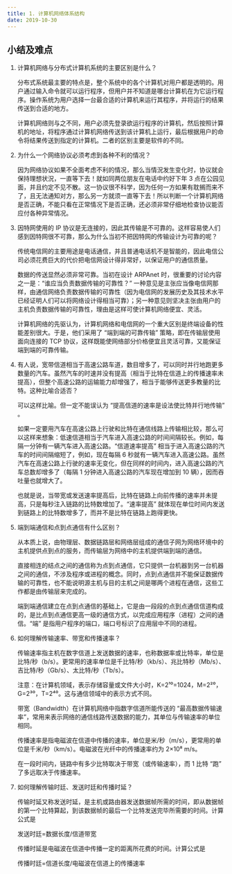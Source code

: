 ```yaml
---
title: 1. 计算机网络体系结构
date: 2019-10-30
---
```


## 小结及难点

1. 计算机网络与分布式计算机系统的主要区别是什么？

   分布式系统最主要的特点是，整个系统中的各个计算机对用户都是透明的。用户通过输入命令就可以运行程序，但用户并不知道是哪台计算机在为它运行程序。操作系统为用户选择一台最合适的计算机来运行其程序，并将运行的结果传送到合适的地方。

   计算机网络则与之不同，用户必须先登录欲运行程序的计算机，然后按照计算机的地址，将程序通过计算机网络传送到该计算机上运行，最后根据用户的命令将结果传送到指定的计算机。二者的区别主要是软件的不同。

2. 为什么一个网络协议必须考虑到各种不利的情况？

   因为网络协议如果不全面考虑不利的情况，那么当情況发生变化时，协议就会保持理想状況，一直等下去！就如同两位朋友在电话中约好下年 3 点在公园见面，并且约定不见不散。这一协议很不科学，因为任何一方如果有耽搁而来不了，且无法通知对方，那么另一方就须一直等下去！所以判断一个计算机网络是否正确，不能只看在正常情况下是否正确，还必须非常仔细地检查协议能否应付各种异常情况。

3. 因特网使用的 IP 协议是无连接的，因此其传输是不可靠的。这样容易使人们感到因特网很不可靠，那么为什么当初不把因特网的传输设计为可靠的呢？

   传统电信网的主要用途是电话通信，并且普通电话机不是智能的，因此电信公司必须花费巨大的代价把电信网设计得非常好，以保证用户的通信质量。

   数据的传送显然必须非常可靠。当初在设计 ARPAnet 时，很重要的讨论内容之一是：“谁应当负责数据传输的可靠性？” 一种意见是主张应当像电信网那样，由通信网络负责数据传输的可靠性（因为电信网的发展历史及其技术水平已经证明人们可以将网络设计得相当可靠）；另一种意见则坚决主张由用户的主机负责数据传输的可靠性，理由是这样可使计算机网络便宜、灵活。

   计算机网络的先驱认为，计算机网络和电信网的一个重大区别是终端设备的性能差别很大。于是，他们采用了 “端到端的可靠传输” 策略，即在传输层使用面向连接的 TCP 协议，这样既能使网络部分价格便宜且灵活可靠，又能保证端到端的可靠传输。

4. 有人说，宽带信道相当于高速公路车道，数目增多了，可以同时并行地跑更多数量的汽车。虽然汽车的时速并没有提高（相当于比特在信道上的传播速率未提高），但整个高速公路的运输能力却增强了，相当于能够传送更多教量的比特。这种比喻合适否？

   可以这样比喻。但一定不能误认为 “提高信道的速率是设法使比特并行地传输” 。

   如果一定要用汽车在高速公路上行驶和比特在通信线路上传输相比较，那么可以这样来想象：低速信道相当于汽车进入高速公路的时间间隔较长。例如，每隔一分钟有一辆汽车进入高速公路。“信道速率提高” 相当于进入高速公路的汽车的时间间隔缩短了，例如，现在每隔 6 秒就有一辆汽车进入高速公路。虽然汽车在高速公路上行驶的速率无变化，但在同样的时间内，进入高速公路的汽车总数却增多了（每隔 1 分钟进入高速公路的汽车现在增加到 10 辆），因而吞吐量也就增大了。

   也就是说，当带宽或发送速率提高后，比特在链路上向前传播的速率并未提高，只是每秒注入链路的比特数增加了。“速率提高” 就体现在单位时间内发送到链路上的比特数增多了，而并不是比特在链路上跑得更快。

5. 端到端通信和点到点通信有什么区别？

   从本质上说，由物理层、数据链路层和网络层组成的通信子网为网络环境中的主机提供点到点的服务，而传输层为网络中的主机提供端到端的通信。

   直接相连的结点之间的通信称为点到点通信，它只提供一台机器到另一台机器之间的通信，不涉及程序或进程的概念。同时，点到点通信并不能保证数据传输的可靠性，也不能说明源主机与目的主机之间是哪两个进程在通信，这些工作都是由传输层来完成的。

   端到端通信建立在点到点通信的基础上，它是由一段段的点到点通信信道构成的，是比点到点通信更高一级的通信方式，以完成应用程序（进程）之间的通信。“端” 是指用户程序的端口，端口号标识了应用层中不同的进程。

6. 如何理解传输速率、带宽和传播速率？

   传输速率指主机在数字信道上发送数据的速率，也称数据率或比特率，单位是比特/秒（b/s）。更常用的速率单位是千比特/秒（kb/s）、兆比特秒（Mb/s）、吉比特/秒（Gb/s）、太比特/秒（Tb/s）。

   注意：在计算机领域，表示存储容量或文件大小时，K=2¹⁰=1024，M=2²⁰，G=2³⁰，T=2⁴⁰。这与通信领域中的表示方式不同。

   带宽（Bandwidth）在计算机网络中指数字信道所能传送的 “最高数据传输速率”，常用来表示网络的通信线路传送数据的能力，其单位与传输速率的单位相同。

   传播速率是指电磁波在信道中传播的速率，单位是米/秒（m/s），更常用的单位是千米/秒（km/s）。电磁波在光纤中的传播速率约为 2×10⁸ m/s。

   在一段时间内，链路中有多少比特取决于带宽（或传输速率），而 1 比特 “跑” 了多远取决于传播速率。

7. 如何理解传输时廷、发送时廷和传播时延？

   传输时延又称发送时延，是主机或路由器发送数据帧所需的时间，即从数据帧的第一个比特算起，到该数据帧的最后一个比特发送完毕所需要的时间。计算公式是

   发送时廷=数据长度/信道带宽

   传播时延是电磁波在信道中传播一定的距离所花费的时间。计算公式是

   传播时廷=信道长度/电磁波在信道上的传播速率